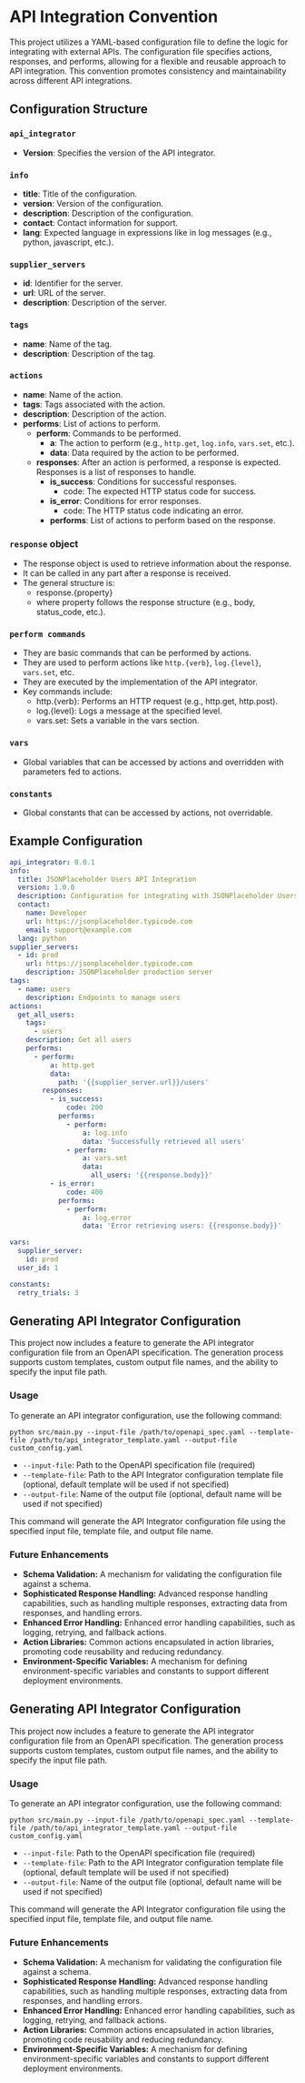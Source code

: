 # API Integration Convention

This project utilizes a YAML-based configuration file to define the logic for integrating with external APIs. 
The configuration file specifies actions, responses, and performs, allowing for a flexible and reusable approach to API integration.
This convention promotes consistency and maintainability across different API integrations.

## Configuration Structure

### `api_integrator`
- **Version**: Specifies the version of the API integrator.

### `info`
- **title**: Title of the configuration.
- **version**: Version of the configuration.
- **description**: Description of the configuration.
- **contact**: Contact information for support.
- **lang**: Expected language in expressions like in log messages (e.g., python, javascript, etc.).

### `supplier_servers`
- **id**: Identifier for the server.
- **url**: URL of the server.
- **description**: Description of the server.

### `tags`
- **name**: Name of the tag.
- **description**: Description of the tag.

### `actions`
- **name**: Name of the action.
- **tags**: Tags associated with the action.
- **description**: Description of the action.
- **performs**: List of actions to perform.
  - **perform**: Commands to be performed.
    - **a**: The action to perform (e.g., `http.get`, `log.info`, `vars.set`, etc.).
    - **data**: Data required by the action to be performed.
  - **responses**: After an action is performed, a response is expected. Responses is a list of responses to handle.
    - **is_success**: Conditions for successful responses.
      - code: The expected HTTP status code for success.
    - **is_error**: Conditions for error responses.
      - code: The HTTP status code indicating an error.
    - **performs**: List of actions to perform based on the response.

### `response` object
- The response object is used to retrieve information about the response.
- It can be called in any part after a response is received.
- The general structure is:
  - response.{property}
  - where property follows the response structure (e.g., body, status_code, etc.).

### `perform commands`
- They are basic commands that can be performed by actions.
- They are used to perform actions like `http.{verb}`, `log.{level}`, `vars.set`, etc.
- They are executed by the implementation of the API integrator.
- Key commands include:
  - http.{verb}: Performs an HTTP request (e.g., http.get, http.post).
  - log.{level}: Logs a message at the specified level.
  - vars.set: Sets a variable in the vars section.

### `vars`
- Global variables that can be accessed by actions and overridden with parameters fed to actions.

### `constants`
- Global constants that can be accessed by actions, not overridable.

## Example Configuration

```yaml
api_integrator: 0.0.1
info:
  title: JSONPlaceholder Users API Integration
  version: 1.0.0
  description: Configuration for integrating with JSONPlaceholder Users API
  contact:
    name: Developer
    url: https://jsonplaceholder.typicode.com
    email: support@example.com
  lang: python
supplier_servers:
  - id: prod
    url: https://jsonplaceholder.typicode.com
    description: JSONPlaceholder production server
tags:
  - name: users
    description: Endpoints to manage users
actions:
  get_all_users:
    tags:
      - users
    description: Get all users
    performs:
      - perform:
          a: http.get
          data:
            path: '{{supplier_server.url}}/users'
        responses:
          - is_success:
              code: 200
            performs:
              - perform:
                  a: log.info
                  data: 'Successfully retrieved all users'
              - perform:
                  a: vars.set
                  data:
                    all_users: '{{response.body}}'
          - is_error:
              code: 400
            performs:
              - perform:
                  a: log.error
                  data: 'Error retrieving users: {{response.body}}'

vars:
  supplier_server:
    id: prod
  user_id: 1

constants:
  retry_trials: 3
```

## Generating API Integrator Configuration

This project now includes a feature to generate the API integrator configuration file from an OpenAPI specification. The generation process supports custom templates, custom output file names, and the ability to specify the input file path.

### Usage

To generate an API integrator configuration, use the following command:

```
python src/main.py --input-file /path/to/openapi_spec.yaml --template-file /path/to/api_integrator_template.yaml --output-file custom_config.yaml
```

- `--input-file`: Path to the OpenAPI specification file (required)
- `--template-file`: Path to the API Integrator configuration template file (optional, default template will be used if not specified)
- `--output-file`: Name of the output file (optional, default name will be used if not specified)

This command will generate the API Integrator configuration file using the specified input file, template file, and output file name.

### Future Enhancements

- **Schema Validation:** A mechanism for validating the configuration file against a schema.
- **Sophisticated Response Handling:** Advanced response handling capabilities, such as handling multiple responses, extracting data from responses, and handling errors.
- **Enhanced Error Handling:** Enhanced error handling capabilities, such as logging, retrying, and fallback actions.
- **Action Libraries:** Common actions encapsulated in action libraries, promoting code reusability and reducing redundancy.
- **Environment-Specific Variables:** A mechanism for defining environment-specific variables and constants to support different deployment environments.

## Generating API Integrator Configuration

This project now includes a feature to generate the API integrator configuration file from an OpenAPI specification. The generation process supports custom templates, custom output file names, and the ability to specify the input file path.

### Usage

To generate an API integrator configuration, use the following command:

```
python src/main.py --input-file /path/to/openapi_spec.yaml --template-file /path/to/api_integrator_template.yaml --output-file custom_config.yaml
```

- `--input-file`: Path to the OpenAPI specification file (required)
- `--template-file`: Path to the API Integrator configuration template file (optional, default template will be used if not specified)
- `--output-file`: Name of the output file (optional, default name will be used if not specified)

This command will generate the API Integrator configuration file using the specified input file, template file, and output file name.

### Future Enhancements

- **Schema Validation:** A mechanism for validating the configuration file against a schema.
- **Sophisticated Response Handling:** Advanced response handling capabilities, such as handling multiple responses, extracting data from responses, and handling errors.
- **Enhanced Error Handling:** Enhanced error handling capabilities, such as logging, retrying, and fallback actions.
- **Action Libraries:** Common actions encapsulated in action libraries, promoting code reusability and reducing redundancy.
- **Environment-Specific Variables:** A mechanism for defining environment-specific variables and constants to support different deployment environments.
